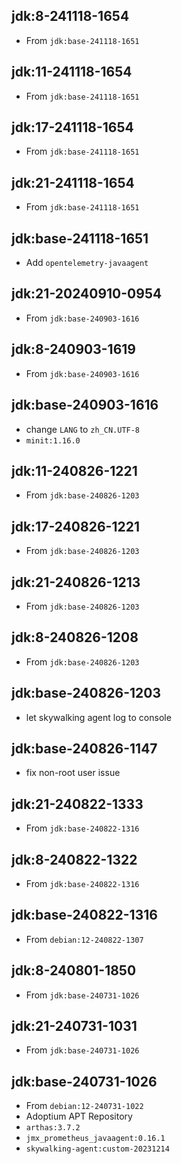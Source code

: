 ## jdk:8-241118-1654

- From `jdk:base-241118-1651`

## jdk:11-241118-1654

- From `jdk:base-241118-1651`

## jdk:17-241118-1654

- From `jdk:base-241118-1651`

## jdk:21-241118-1654

- From `jdk:base-241118-1651`

## jdk:base-241118-1651

- Add `opentelemetry-javaagent`

## jdk:21-20240910-0954

- From `jdk:base-240903-1616`

## jdk:8-240903-1619

- From `jdk:base-240903-1616`

## jdk:base-240903-1616

- change `LANG` to `zh_CN.UTF-8`
- `minit:1.16.0`

## jdk:11-240826-1221

- From `jdk:base-240826-1203`

## jdk:17-240826-1221

- From `jdk:base-240826-1203`

## jdk:21-240826-1213

- From `jdk:base-240826-1203`

## jdk:8-240826-1208

- From `jdk:base-240826-1203`

## jdk:base-240826-1203

- let skywalking agent log to console

## jdk:base-240826-1147

- fix non-root user issue

## jdk:21-240822-1333

- From `jdk:base-240822-1316`

## jdk:8-240822-1322

- From `jdk:base-240822-1316`

## jdk:base-240822-1316

- From `debian:12-240822-1307`

## jdk:8-240801-1850

- From `jdk:base-240731-1026`

## jdk:21-240731-1031

- From `jdk:base-240731-1026`

## jdk:base-240731-1026

- From `debian:12-240731-1022`
- Adoptium APT Repository
- `arthas:3.7.2`
- `jmx_prometheus_javaagent:0.16.1`
- `skywalking-agent:custom-20231214`
